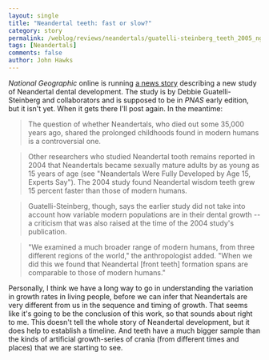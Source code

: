 ```yaml
---
layout: single 
title: "Neandertal teeth: fast or slow?" 
category: story
permalink: /weblog/reviews/neandertals/guatelli-steinberg_teeth_2005_ng.html
tags: [Neandertals] 
comments: false 
author: John Hawks 
---
```



<p>
<i>National Geographic</i> online is running <a href="http://news.nationalgeographic.com/news/2005/09/0920_050920_neanderthal.html">a news story</a> describing a new study of Neandertal dental development. The study is by Debbie Guatelli-Steinberg and collaborators and is supposed to be in <i>PNAS</i> early edition, but it isn't yet. When it gets there I'll post again. In the meantime: 
</p>

<blockquote>The question of whether Neandertals, who died out some 35,000 years ago, shared the prolonged childhoods found in modern humans is a controversial one. </blockquote>

<blockquote>Other researchers who studied Neandertal tooth remains reported in 2004 that Neandertals became sexually mature adults by as young as 15 years of age (see "Neandertals Were Fully Developed by Age 15, Experts Say"). The 2004 study found Neandertal wisdom teeth grew 15 percent faster than those of modern humans.</blockquote>

<blockquote>Guatelli-Steinberg, though, says the earlier study did not take into account how variable modern populations are in their dental growth -- a criticism that was also raised at the time of the 2004 study's publication. </blockquote>

<blockquote>"We examined a much broader range of modern humans, from three different regions of the world," the anthropologist added. "When we did this we found that Neandertal [front teeth] formation spans are comparable to those of modern humans."</blockquote>

<p>
Personally, I think we have a long way to go in understanding the variation in growth rates in living people, before we can infer that Neandertals are very different from us in the sequence and timing of growth. That seems like it's going to be the conclusion of this work, so that sounds about right to me. This doesn't tell the whole story of Neandertal development, but it does help to establish a timeline. And teeth have a much bigger sample than the kinds of artificial growth-series of crania (from different times and places) that we are starting to see. 
</p>

